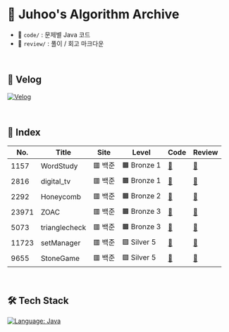 # 🧠 Juhoo's Algorithm Archive

- 📂 `code/` : 문제별 Java 코드
- 📂 `review/` : 풀이 / 회고 마크다운

</br>

## 📎 Velog
[![Velog](https://img.shields.io/badge/Velog-Bluewave-20c997?style=for-the-badge&logo=velog&logoColor=white)](https://velog.io/@bluemango0312/posts)

</br>

## 🧾 Index

| No.   | Title          | Site  | Level        | Code | Review |
|-------|----------------|--------|--------------|------|--------|
| 1157 | WordStudy | 🟥 백준 | 🟫 Bronze 1 | [📄](./code/B_B1_1157_WordStudy.java) | [📝](./review/B_B1_1157_WordStudy.md) |
| 2816 | digital_tv | 🟥 백준 | 🟫 Bronze 1 | [📄](./code/B_B1_2816_digital_tv.java) | [📝](./review/B_B1_2816_digital_tv.md) |
| 2292 | Honeycomb | 🟥 백준 | 🟫 Bronze 2 | [📄](./code/B_B2_2292_Honeycomb.java) | [📝](./review/B_B2_2292_Honeycomb.md) |
| 23971 | ZOAC | 🟥 백준 | 🟫 Bronze 3 | [📄](./code/B_B3_23971_ZOAC.java) | [📝](./review/B_B3_23971_ZOAC.md) |
| 5073 | trianglecheck | 🟥 백준 | 🟫 Bronze 3 | [📄](./code/B_B3_5073_trianglecheck.java) | [📝](./review/B_B3_5073_trianglecheck.md) |
| 11723 | setManager | 🟥 백준 | 🟪 Silver 5 | [📄](./code/B_S5_11723_setManager.java) | [📝](./review/B_S5_11723_setManager.md) |
| 9655 | StoneGame | 🟥 백준 | 🟪 Silver 5 | [📄](./code/B_S5_9655_StoneGame.java) | [📝](./review/B_S5_9655_StoneGame.md) |

</br>

## 🛠 Tech Stack

[![Language: Java](https://img.shields.io/badge/Language-Java-007396?style=for-the-badge&logo=openjdk&logoColor=white)](https://www.java.com/)
